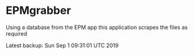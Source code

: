 # EPMgrabber
Using a database from the EPM app this application scrapes the files as required


Latest backup: Sun Sep 1 09:31:01 UTC 2019
